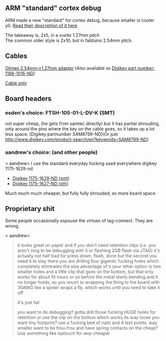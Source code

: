 ## ARM "standard" cortex debug
ARM made a new "standard" for cortex debug, because smaller is cooler y0. [Read their description of it here](http://infocenter.arm.com/help/topic/com.arm.doc.faqs/attached/13634/cortex_debug_connectors.pdf)

The takeaway is, 2x5, in a _svelte_ 1.27mm pitch  
The common older style is 2x10, but in fatduino 2.54mm pitch.

## Cables

[Olimex 2.54mm->1.27mm adapter](https://www.olimex.com/Products/ARM/JTAG/ARM-JTAG-20-10/) 
(Also available as [Digikey part number: 1188-1016-ND](http://www.digikey.com/product-search/en?keywords=1188-1016-ND))

[Cable only](http://microcontrollershop.com/product_info.php?products_id=4517)


## Board headers

### esden's choice: FTSH-105-01-L-DV-K   (SMT)
not super cheap, (he gets from samtec directly) but it has partial 
shrouding, only around the pins where the key on the cable goes, so it
takes up a lot less space. 
[Digikey partnumber SAM8799-ND](Or just http://www.digikey.com/product-search/en?keywords=SAM8799-ND)

### aandrew's choice: (and other people)
< aandrew> I use the standard everyday fucking used everywhere digikey 1175-1629-nd

* [Digikey 1175-1629-ND (smt)](http://www.digikey.com/product-search/en?keywords=1175-1629-ND)
* [Digikey 1175-1627-ND (pth)](http://www.digikey.com/product-search/en?keywords=1175-1627-ND)

Much much much cheaper, but fully fully shrouded, so more board space.


## Proprietary shit

Some people occasionally espouse the virtues of tag-connect.  They are wrong.

< aandrew> 
> it looks great on paper and if you don't need retention clips (i.e. you aren't oing to be debugging
> with it or flashing 2GB flash via JTAG) it's actually not half bad for press down, flash, done
> but the second you need it to stay there you are drilling four gigantic fucking holes which
> completely eliminates the size advantage of it your other option is two smaller holes and a little
> clip that goes on the bottom, but that only works for about 10 hours or so before the metal
> starts bending and it no longer holds, so you resort to wrapping the thing to the board with 30AWG
> like a spider wraps a fly. which works until you need to take it off
> 
> it's just fail
>
> you want to do debugging? gotta drill those fucking HUGE holes for retention 
> or use the clip on the bottom which works its way loose
> you want tiny footprint? use a fucking bed of nails and 4 test points. way smaller
> want to be frou-frou and have spring contacts on the cheap? Use something like isptouch for *way* cheaper

